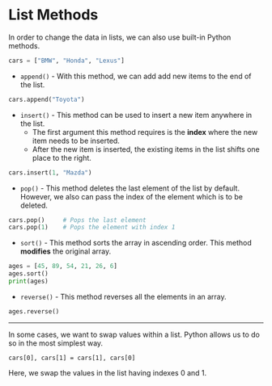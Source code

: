 # List Methods

In order to change the data in lists, we can also use built-in Python methods.
```python
cars = ["BMW", "Honda", "Lexus"]
```
* `append()` - With this method, we can add add new items to the end of the list.
```python
cars.append("Toyota")
```
* `insert()` - This method can be used to insert a new item anywhere in the list.
    * The first argument this method requires is the **index** where the new item needs to be inserted.
    * After the new item is inserted, the existing items in the list shifts one place to the right.
```python
cars.insert(1, "Mazda")
```

* `pop()` - This method deletes the last element of the list by default. However, we also can pass the index of the element which is to be deleted.
```python
cars.pop()     # Pops the last element
cars.pop(1)    # Pops the element with index 1
```
* `sort()` - This method sorts the array in ascending order. This method **modifies** the original array.
```python
ages = [45, 89, 54, 21, 26, 6]
ages.sort()
print(ages)
```
* `reverse()` - This method reverses all the elements in an array. 
```python
ages.reverse()
```
---
In some cases, we want to swap values within a list. Python allows us to do so in the most simplest way.
```
cars[0], cars[1] = cars[1], cars[0] 
```
Here, we swap the values in the list having indexes 0 and 1.

